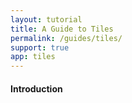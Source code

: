 ```yaml
---
layout: tutorial
title: A Guide to Tiles
permalink: /guides/tiles/
support: true
app: tiles
---
```


#### Introduction